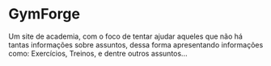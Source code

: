 # GymForge
 Um site de academia, com o foco de tentar ajudar aqueles que não há tantas informações sobre assuntos, dessa forma apresentando informações como: Exercícios, Treinos, e dentre outros assuntos...

